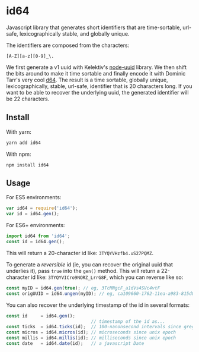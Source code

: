 # id64

Javascript library that generates short identifiers that are time-sortable,
url-safe, lexicographically stable, and globally unique.

The identifiers are composed from the characters:

```
[A-Z][a-z][0-9]_\.
```

We first generate a v1 uuid with Kelektiv's
[node-uuid](https://github.com/kelektiv/node-uuid) library. We then shift the
bits around to make it time sortable and finally encode it with Dominic Tarr's
very cool [d64](https://github.com/dominictarr/d64). The result is a time
sortable, globally unique, lexicographically, stable, url-safe, identifier that
is 20 characters long. If you want to be able to recover the underlying uuid,
the generated identifier will be 22 characters.

## Install

With yarn:
```bash
yarn add id64
```

With npm:
```
npm install id64
```

## Usage

For ES5 environments:
```javascript
var id64 = require('id64');
var id = id64.gen();
```

For ES6+ environments:
```javascript
import id64 from 'id64';
const id = id64.gen();
```

This will return a 20-character id like: `3TYQYVHzfb4.uS27PQMZ`.

To generate a *reversible* id (ie, you can recover the original uuid that underlies it), pass `true` into the `gen()` method. This will return a 22-character id like: `3TYQYVICro9NORZ_LrrG8F`, which you can reverse like so:

```javascript
const myID = id64.gen(true); // eg, 3TcMNgcF_a1dVs4SVc4vtF
const origUUID = id64.ungen(myID); // eg, ca109660-1762-11ea-a983-815d82817be5
```

You can also recover the underlying timestamp of the id in several formats:

```javascript
const id     = id64.gen();
                                // timestamp of the id as...
const ticks  = id64.ticks(id);  // 100-nanonsecond intervals since gregorian epoch
const micros = id64.micros(id); // microseconds since unix epoch
const millis = id64.millis(id); // milliseconds since unix epoch
const date   = id64.date(id);   // a javascript Date
```
